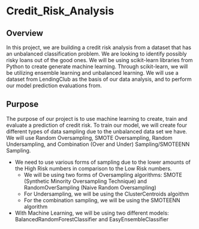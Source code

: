 # Credit_Risk_Analysis
## Overview
In this project, we are building a credit risk analysis from a dataset that has an unbalanced classification problem. We are looking to identify possibly risky loans out of the good ones. We will be using scikit-learn libraries from Python to create generate machine learning. Through scikit-learn, we will be utilizing ensemble learning and unbalanced learning. We will use a dataset from LendingClub as the basis of our data analysis, and to perform our model prediction evaluations from.

## Purpose
The purpose of our project is to use machine learning to create, train and evaluate a prediction of credit risk. To train our model, we will create four different types of data sampling due to the unbalanced data set we have. We will use Random Oversampling, SMOTE Oversampling, Random Undersampling, and Combination (Over and Under) Sampling/SMOTEENN Sampling.
* We need to use various forms of sampling due to the lower amounts of the High Risk numbers in comparison to the Low Risk numbers.
  * We will be using two forms of Oversampling algorithms: SMOTE (Synthetic Minority Oversampling Technique) and RandomOverSampling (Naive Random Oversampling)
  * For Undersampling, we will be using the ClusterCentroids algoithm
  * For the combination sampling, we will be using the SMOTEENN algorithm
* With Machine Learning, we will be using two different models: BalancedRandomForestClassifier and EasyEnsembleClassifier
